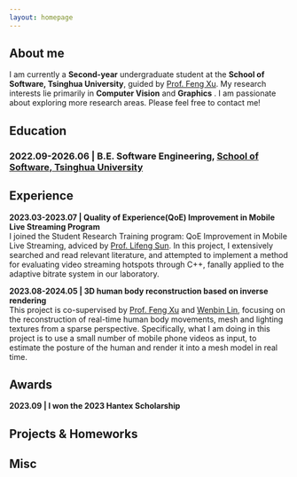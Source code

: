 ```yaml
---
layout: homepage
---
```


## About me

I am currently a **Second-year** undergraduate student at the **School of Software, Tsinghua University**, guided by [Prof. Feng Xu](http://xufeng.site/). My research interests lie primarily in **Computer Vision** and **Graphics** . I am passionate about exploring more research areas.
Please feel free to contact me!



## Education

### **2022.09-2026.06 | B.E. Software Engineering, [School of Software, Tsinghua University](https://www.thss.tsinghua.edu.cn/en/)**



<!-- {% include_relative _includes/publications.md %} -->
## Experience

<!-- - **[Feb. 2020]** Our paper about incremental learning is accepted to CVPR 2020. -->
**2023.03-2023.07 | Quality of Experience(QoE) Improvement in Mobile Live Streaming Program**  
I joined the Student Research Training program: QoE Improvement in Mobile Live Streaming, adviced by [Prof. Lifeng Sun](https://www.cs.tsinghua.edu.cn/csen/info/1180/4034.htm). In this project, I extensively searched and read relevant literature, and attempted to implement a method for evaluating video streaming hotspots through C++, fanally applied to the adaptive bitrate system in our laboratory.

**2023.08-2024.05 | 3D human body reconstruction based on inverse rendering**  
This project is co-supervised by [Prof. Feng Xu](http://xufeng.site/) and [Wenbin Lin]([http://xufeng.site/](https://wenbin-lin.github.io/)), focusing on the reconstruction of real-time human body movements, mesh and lighting textures from a sparse perspective. Specifically, what I am doing in this project is to use a small number of mobile phone videos as input, to estimate the posture of the human and render it into a mesh model in real time.

## Awards

**2023.09 | I won the 2023 Hantex Scholarship**

## Projects & Homeworks



## Misc

<!-- {% include_relative _includes/services.md %} -->
